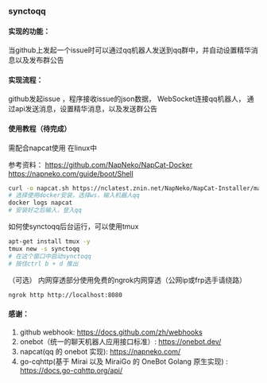### synctoqq  

#### 实现的功能：  

当github上发起一个issue时可以通过qq机器人发送到qq群中，并自动设置精华消息以及发布群公告  

#### 实现流程：  

github发起issue ，程序接收issue的json数据， WebSocket连接qq机器人， 通过api发送消息，设置精华消息，以及发送群公告  

#### 使用教程（待完成）
需配合napcat使用
在linux中

参考资料：
https://github.com/NapNeko/NapCat-Docker
https://napneko.com/guide/boot/Shell
```bash
curl -o napcat.sh https://nclatest.znin.net/NapNeko/NapCat-Installer/main/script/install.sh && sudo bash napcat.sh
# 选择使用docker安装，选择ws，输入机器人qq
docker logs napcat
# 安装好之后输入，登入qq
```
如何使synctoqq后台运行，可以使用tmux
```bash
apt-get install tmux -y
tmux new -s synctoqq
# 在这个窗口中启动synctoqq
# 按住ctrl b + d 推出
```

（可选） 内网穿透部分使用免费的ngrok内网穿透（公网ip或frp选手请绕路）
```bash
ngrok http http://localhost:8080
```
#### 感谢：
1. github webhook: https://docs.github.com/zh/webhooks
2. onebot（统一的聊天机器人应用接口标准）: https://onebot.dev/
3. napcat(qq 的 onebot 实现): https://napneko.com/
4. go-cqhttp(基于 Mirai 以及 MiraiGo 的 OneBot Golang 原生实现) : https://docs.go-cqhttp.org/api/